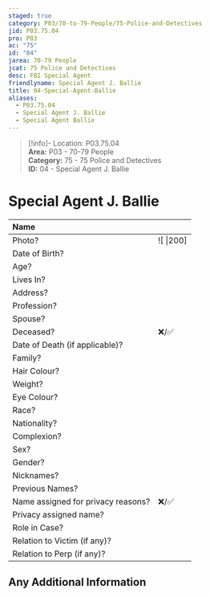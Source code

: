 ```yaml
---  
staged: true  
category: P03/70-to-79-People/75-Police-and-Detectives  
jid: P03.75.04  
pro: P03  
ac: "75"  
id: "04"  
jarea: 70-79 People  
jcat: 75 Police and Detectives  
desc: FBI Special Agent  
friendlyname: Special Agent J. Ballie  
title: 04-Special-Agent-Ballie  
aliases:  
  - P03.75.04  
  - Special Agent J. Ballie  
  - Special Agent Ballie  
---  
```

>[!info]- Location: P03.75.04  
>**Area:** P03 - 70-79 People  
>**Category:** 75 - 75 Police and Detectives  
>**ID:** 04 - Special Agent J. Ballie  
  
# Special Agent J. Ballie  
  
| Name                               |            |  
|:---------------------------------- |:---------- |  
| Photo?                             | ![  \|200] |  
| Date of Birth?                     |            |  
| Age?                               |            |  
| Lives In?                          |            |  
| Address?                           |            |  
| Profession?                        |            |  
| Spouse?                            |            |  
| Deceased?                          | ❌/✅      |  
| Date of Death (if applicable)?     |            |  
| Family?                            |            |  
| Hair Colour?                       |            |  
| Weight?                            |            |  
| Eye Colour?                        |            |  
| Race?                              |            |  
| Nationality?                       |            |  
| Complexion?                        |            |  
| Sex?                               |            |  
| Gender?                                   |            |  
| Nicknames?                         |            |  
| Previous Names?                    |            |  
| Name assigned for privacy reasons? | ❌/✅      |  
| Privacy assigned name?             |            |  
| Role in Case?                      |            |  
| Relation to Victim (if any)?       |            |  
| Relation to Perp (if any)?         |            |  
  
## Any Additional Information